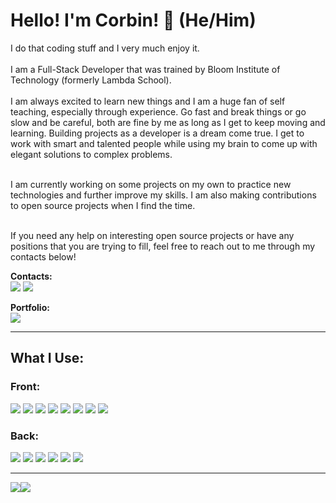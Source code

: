 # Hello! I'm Corbin! 👋 (He/Him)

I do that coding stuff and I very much enjoy it.  
\
I am a Full-Stack Developer that was trained by Bloom Institute of Technology (formerly Lambda School).  
\
I am always excited to learn new things and I am a huge fan of self teaching, especially through experience. Go fast and break things or go slow and be careful,
both are fine by me as long as I get to keep moving and learning. Building projects as a developer is a dream come true. I get to work with smart and talented people while using my brain to come up with elegant solutions to complex problems.

\
I am currently working on some projects on my own to practice new technologies and further improve my skills. I am also making contributions to open source projects when I find the time.

\
If you need any help on interesting open source projects or have any positions that you are trying to fill, feel free to reach out to me through my contacts below!


**Contacts:**  
[![](https://img.shields.io/badge/LinkedIn-0077B5?style=for-the-badge&logo=linkedin&logoColor=white)](https://www.linkedin.com/in/corbinrobb/)
[![](https://img.shields.io/badge/Gmail-D14836?style=for-the-badge&logo=gmail&logoColor=white)](mailto:corbinrobb@gmail.com)

**Portfolio:**  
[![](https://img.shields.io/badge/website-000000?style=for-the-badge&logo=About.me&logoColor=white)](https://www.corbinrobb.com/)

---

## What I Use:
### Front:
![](https://img.shields.io/badge/React-20232A?style=for-the-badge&logo=react&logoColor=61DAFB)
![](https://img.shields.io/badge/Redux-593D88?style=for-the-badge&logo=redux&logoColor=white)
![](https://img.shields.io/badge/JavaScript-323330?style=for-the-badge&logo=javascript&logoColor=F7DF1E)
![](https://img.shields.io/badge/TypeScript-007ACC?style=for-the-badge&logo=typescript&logoColor=white)
![](https://img.shields.io/badge/HTML5-E34F26?style=for-the-badge&logo=html5&logoColor=white)
![](https://img.shields.io/badge/CSS3-1572B6?style=for-the-badge&logo=css3&logoColor=white)
![](https://img.shields.io/badge/Tailwind_CSS-38B2AC?style=for-the-badge&logo=tailwind-css&logoColor=white)
![](https://img.shields.io/badge/Jest-C21325?style=for-the-badge&logo=jest&logoColor=white)  

### Back:
![](https://img.shields.io/badge/Node.js-339933?style=for-the-badge&logo=nodedotjs&logoColor=white)
![](https://img.shields.io/badge/Express.js-000000?style=for-the-badge&logo=express&logoColor=white)
![](https://img.shields.io/badge/PostgreSQL-316192?style=for-the-badge&logo=postgresql&logoColor=white)
![](https://img.shields.io/badge/SQLite-07405E?style=for-the-badge&logo=sqlite&logoColor=white)
![](https://img.shields.io/badge/Python-FFD43B?style=for-the-badge&logo=python&logoColor=darkgreen)
![](https://img.shields.io/badge/fastapi-109989?style=for-the-badge&logo=FASTAPI&logoColor=white)


---

![](https://github-readme-stats.vercel.app/api?username=corbinrobb)![](https://github-readme-streak-stats.herokuapp.com/?user=corbinrobb)



<!--
**corbinrobb/corbinrobb** is a ✨ _special_ ✨ repository because its `README.md` (this file) appears on your GitHub profile.

Here are some ideas to get you started:

- 🔭 I’m currently working on ...
- 🌱 I’m currently learning ...
- 👯 I’m looking to collaborate on ...
- 🤔 I’m looking for help with ...
- 💬 Ask me about ...
- 📫 How to reach me: ...
- 😄 Pronouns: ...
- ⚡ Fun fact: ...
-->
